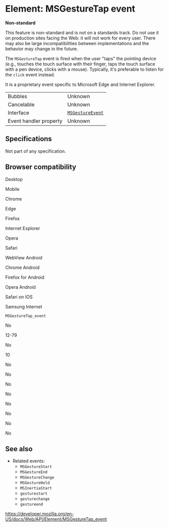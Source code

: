 # Element: MSGestureTap event

**Non-standard**

This feature is non-standard and is not on a standards track. Do not use it on production sites facing the Web: it will not work for every user. There may also be large incompatibilities between implementations and the behavior may change in the future.

The `MSGestureTap` event is fired when the user "taps" the pointing device (e.g., touches the touch surface with their finger, taps the touch surface with a pen device, clicks with a mouse). Typically, it's preferable to listen for the `click` event instead.

It is a proprietary event specific to Microsoft Edge and Internet Explorer.

<table><tbody><tr class="odd"><td>Bubbles</td><td>Unknown</td></tr><tr class="even"><td>Cancelable</td><td>Unknown</td></tr><tr class="odd"><td>Interface</td><td><a href="../msgestureevent"><code>MSGestureEvent</code></a></td></tr><tr class="even"><td>Event handler property</td><td>Unknown</td></tr></tbody></table>

## Specifications

Not part of any specification.

## Browser compatibility

Desktop

Mobile

Chrome

Edge

Firefox

Internet Explorer

Opera

Safari

WebView Android

Chrome Android

Firefox for Android

Opera Android

Safari on IOS

Samsung Internet

`MSGestureTap_event`

No

12-79

No

10

No

No

No

No

No

No

No

No

## See also

- Related events:
  - `MSGestureStart`
  - `MSGestureEnd`
  - `MSGestureChange`
  - `MSGestureHold`
  - `MSInertiaStart`
  - `gesturestart`
  - `gesturechange`
  - `gestureend`

<a href="https://developer.mozilla.org/en-US/docs/Web/API/Element/MSGestureTap_event" class="_attribution-link">https://developer.mozilla.org/en-US/docs/Web/API/Element/MSGestureTap_event</a>
